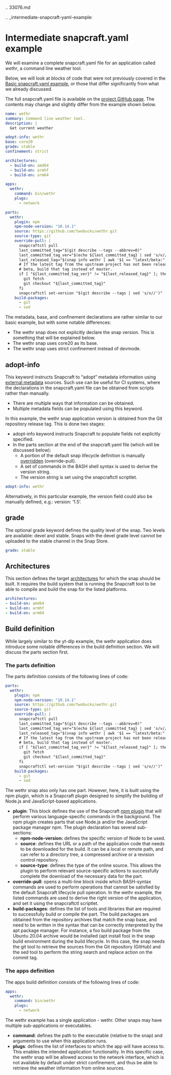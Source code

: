 .. 33076.md

.. _intermediate-snapcraft-yaml-example:

# Intermediate snapcraft.yaml example

We will examine a complete snapcraft.yaml file for an application called _wethr_, a command line weather tool.

Below, we will look at blocks of code that were not previously covered in the [Basic snapcraft.yaml example](basic-snapcraft-yaml-example.md),  or those that differ significantly from what we already discussed.

The full snapcraft.yaml file is available on the [project GitHub page](https://github.com/snapcrafters/wethr/blob/master/snap/snapcraft.yaml). The contents may change and slightly differ from the example shown below.

```yaml
name: wethr
summary: Command line weather tool.
description: |
  Get current weather

adopt-info: wethr
base: core20
grade: stable
confinement: strict

architectures:
  - build-on: amd64
  - build-on: armhf
  - build-on: arm64

apps:
  wethr:
    command: bin/wethr
    plugs:
      - network

parts:
  wethr:
    plugin: npm
    npm-node-version: "10.14.1"
    source: https://github.com/twobucks/wethr.git
    source-type: git
    override-pull: |
      snapcraftctl pull
      last_committed_tag="$(git describe --tags --abbrev=0)"
      last_committed_tag_ver="$(echo ${last_committed_tag} | sed 's/v//')"
      last_released_tag="$(snap info wethr | awk '$1 == "latest/beta:" { print $2 }')"
      # If the latest tag from the upstream project has not been released to
      # beta, build that tag instead of master.
      if [ "${last_committed_tag_ver}" != "${last_released_tag}" ]; then
        git fetch
        git checkout "${last_committed_tag}"
      fi
      snapcraftctl set-version "$(git describe --tags | sed 's/v//')"
    build-packages:
      - git
      - sed
```

The metadata, base, and confinement declarations are rather similar to our basic example, but with some notable differences:

* The wethr snap does not explicitly declare the snap version. This is something that will be explained below.
* The wethr snap uses core20 as its base.
* The wethr snap uses strict confinement instead of devmode.

<h2 id='intermediate-snapcraft-yaml-example-heading--adopt'>adopt-info</h2>

This keyword instructs Snapcraft to “adopt” metadata information using [external metadata](using-external-metadata.md) sources. Such use can be useful for CI systems, where the declarations in the snapcraft.yaml file can be obtained from scripts rather than manually.

* There are multiple ways that information can be obtained.
* Multiple metadata fields can be populated using this keyword.

In this example, the wethr snap application version is obtained from the Git repository release tag. This is done two stages:

* adopt-info keyword instructs Snapcraft to populate fields not explicitly specified.
* In the parts section at the end of the snapcraft.yaml file (which will be discussed below):
  * A portion of the default snap lifecycle definition is manually [overridden](override-build-steps.md) (override-pull).
  * A set of commands in the BASH shell syntax is used to derive the version string.
  * The version string is set using the snapcraftctl scriptlet.

```yaml
adopt-info: wethr
```

Alternatively, in this particular example, the version field could also be manually defined, e.g.: version: ‘1.5’.

<h2 id='intermediate-snapcraft-yaml-example-heading--grade'>grade</h2>

The optional grade keyword defines the quality level of the snap. Two levels are available: devel and stable. Snaps with the devel grade level cannot be uploaded to the stable channel in the Snap Store.

```yaml
grade: stable
```

<h2 id='intermediate-snapcraft-yaml-example-heading--architectures'>Architectures</h2>

This section defines the target [architectures](architectures.md) for which the snap should be built. It requires the build system that is running the Snapcraft tool to be able to compile and build the snap for the listed platforms.

```yaml
architectures:
- build-on: amd64
- build-on: armhf
- build-on: arm64
```


<h2 id='intermediate-snapcraft-yaml-example-heading--build'>Build definition</h2>

While largely similar to the yt-dlp example, the wethr application does introduce some notable differences in the build definition section. We will discuss the parts section first.

<h3 id='intermediate-snapcraft-yaml-example-heading--parts'>The parts definition</h3>

The parts definition consists of the following lines of code:

```yaml
parts:
  wethr:
    plugin: npm
    npm-node-version: "10.14.1"
    source: https://github.com/twobucks/wethr.git
    source-type: git
    override-pull: |
      snapcraftctl pull
      last_committed_tag="$(git describe --tags --abbrev=0)"
      last_committed_tag_ver="$(echo ${last_committed_tag} | sed 's/v//')"
      last_released_tag="$(snap info wethr | awk '$1 == "latest/beta:" { print $2 }')"
      # If the latest tag from the upstream project has not been released to
      # beta, build that tag instead of master.
      if [ "${last_committed_tag_ver}" != "${last_released_tag}" ]; then
        git fetch
        git checkout "${last_committed_tag}"
      fi
      snapcraftctl set-version "$(git describe --tags | sed 's/v//')"
    build-packages:
      - git
      - sed
```

The wethr snap also only has one part. However, here, it is built using the npm plugin, which is a Snapcraft plugin designed to simplify the building of Node.js and JavaScript-based applications.

* **plugin**: This block defines the use of the Snapcraft [npm plugin](the-npm-plugin.md) that will perform various language-specific commands in the background. The npm plugin creates parts that use Node.js and/or the JavaScript package manager npm. The plugin declaration has several sub-sections:
  * **npm-node-version:** defines the specific version of Node to be used.
  * **source**: defines the URL or a path of the application code that needs to be downloaded for the build. It can be a local or remote path, and can refer to a directory tree, a compressed archive or a revision control repository.
  * **source-type**: defines the type of the online source. This allows the plugin to perform relevant source-specific actions to successfully complete the download of the necessary data for the part.
* **override-pull**: opens a multi-line block inside which BASH-syntax commands are used to perform operations that cannot be satisfied by the default Snapcraft lifecycle pull operation. In the wethr example, the listed commands are used to derive the right version of the application, and set it using the snapcraftctl scriptlet.
* **build-packages**: defines the list of tools and libraries that are required to successfully build or compile the part. The build packages are obtained from the repository archives that match the snap base, and need to be written in the syntax that can be correctly interpreted by the apt package manager. For instance, a foo build package from the Ubuntu 20.04 archive would be installed (apt install foo) in the snap build environment during the build lifecycle. In this case, the snap needs the git tool to retrieve the sources from the Git repository (GitHub) and the sed tool to perform the string search and replace action on the commit tag.

<h3 id='intermediate-snapcraft-yaml-example-heading--apps'>The apps definition</h3>

The apps build definition consists of the following lines of code:

```yaml
apps:
  wethr:
    command: bin/wethr
    plugs:
      - network
```

The wethr example has a single application - wethr. Other snaps may have multiple sub-applications or executables.

* **command**: defines the path to the executable (relative to the snap) and arguments to use when this application runs.
* **plugs**: defines the list of interfaces to which the app will have access to. This enables the intended application functionality. In this specific case, the wethr snap will be allowed access to the network interface, which is not available by default under strict confinement, and thus be able to retrieve the weather information from online sources.